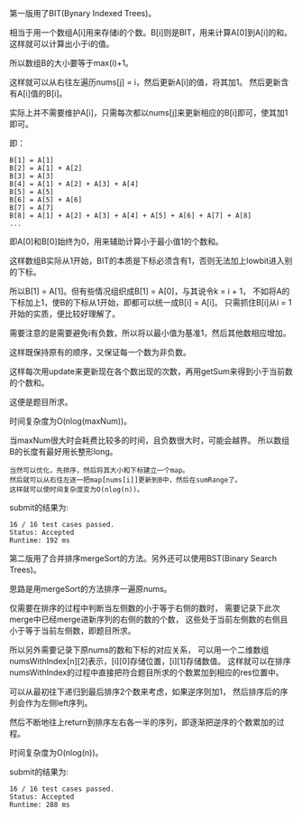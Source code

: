 第一版用了BIT(Bynary Indexed Trees)。

相当于用一个数组A[i]用来存储i的个数。B[i]则是BIT，用来计算A[0]到A[i]的和。
这样就可以计算出小于i的值。

所以数组B的大小要等于max(i)+1。

这样就可以从右往左遍历nums[j] = i，然后更新A[i]的值，将其加1。
然后更新含有A[i]值的B[i]。

实际上并不需要维护A[i]，只需每次都以nums[j]来更新相应的B[i]即可，使其加1即可。

即：
```
B[1] = A[1]
B[2] = A[1] + A[2]
B[3] = A[3]
B[4] = A[1] + A[2] + A[3] + A[4]
B[5] = A[5]
B[6] = A[5] + A[6]
B[7] = A[7]
B[8] = A[1] + A[2] + A[3] + A[4] + A[5] + A[6] + A[7] + A[8]
...
```

即A[0]和B[0]始终为0，用来辅助计算小于最小值1的个数和。

这样数组B实际从1开始，BIT的本质是下标必须含有1，否则无法加上lowbit进入别的下标。

所以B[1] = A[1]。但有些情况组织成B[1] = A[0]，与其说令k = i + 1，
不如将A的下标加上1，使B的下标从1开始，即都可以统一成B[i] = A[i]。
只需抓住B[i]从i = 1开始的实质，便比较好理解了。

需要注意的是需要避免i有负数，所以将以最小值为基准1，然后其他数相应增加。

这样既保持原有的顺序，又保证每一个数为非负数。

这样每次用update来更新现在各个数出现的次数，再用getSum来得到小于当前数的个数和。

这便是题目所求。

时间复杂度为O(nlog(maxNum))。

当maxNum很大时会耗费比较多的时间，且负数很大时，可能会越界。
所以数组B的长度有最好用长整形long。

```
当然可以优化，先排序，然后将其大小和下标建立一个map。
然后就可以从右往左逐一把map[nums[i]]更新到B中，然后在sumRange了。
这样就可以使时间复杂度变为O(nlog(n))。
```

submit的结果为:
```
16 / 16 test cases passed.
Status: Accepted
Runtime: 192 ms
```

第二版用了合并排序mergeSort的方法。另外还可以使用BST(Binary Search Trees)。

思路是用mergeSort的方法排序一遍原nums。

仅需要在排序的过程中判断当左侧数的小于等于右侧的数时，
需要记录下此次merge中已经merge进新序列的右侧的数的个数，
这些处于当前左侧数的右侧且小于等于当前左侧数，即题目所求。

所以另外需要记录下原nums的数和下标的对应关系，
可以用一个二维数组numsWithIndex[n][2]表示，[i][0]存储位置，[i][1]存储数值。
这样就可以在排序numsWithIndex的过程中直接把符合题目所求的个数累加到相应的res位置中。

可以从最初往下递归到最后排序2个数来考虑，如果逆序则加1，
然后排序后的序列会作为左侧left序列。

然后不断地往上return到排序左右各一半的序列，即逐渐把逆序的个数累加的过程。

时间复杂度为O(nlog(n))。

submit的结果为:
```
16 / 16 test cases passed.
Status: Accepted
Runtime: 288 ms
```
